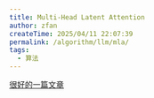 ```yaml
---
title: Multi-Head Latent Attention
author: zfan
createTime: 2025/04/11 22:07:39
permalink: /algorithm/llm/mla/
tags:
  - 算法
---
```


[很好的一篇文章](https://zhuanlan.zhihu.com/p/16730036197)
